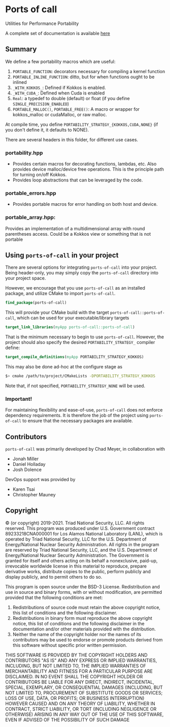 # Ports of call

Utilities for Performance Portability

A complete set of documentation is available [here](https://lanl.github.io/ports-of-call)

## Summary

We define a few portability macros which are useful:

1. `PORTABLE_FUNCTION`: decorators necessary for compiling a kernel function
2. `PORTABLE_INLINE_FUNCTION`: ditto, but for when functions ought to be inlined
3. `_WITH_KOKKOS_`: Defined if Kokkos is enabled.
4. `_WITH_CUDA_`: Defined when Cuda is enabled
5. `Real`: a typedef to double (default) or float (if you define
`SINGLE_PRECISION_ENABLED`)
6. `PORTABLE_MALLOC()`, `PORTABLE_FREE()`: A macro or wrapper for
   kokkos_malloc or cudaMalloc, or raw malloc.

At compile time, you define `PORTABILITY_STRATEGY_{KOKKOS,CUDA,NONE}` (if you don't
define it, it defaults to NONE).

There are several headers in this folder, for different use cases.

### portability.hpp

- Provides certain macros for decorating functions, lambdas, etc.  Also
provides device malloc/device free operations. This is the principle
path for turning on/off Kokkos. 
- Provides loop abstractions that can be leveraged by the code.  

### portable_errors.hpp

- Provides portable macros for error handling on both host and device.

### portable_array.hpp:

Provides an implementation of a multidimensional array with round
parentheses access. Could be a Kokkos view or something that is not
portable

## Using `ports-of-call` in your project

There are several options for integrating `ports-of-call` into your project.
Being header-only, you may simply copy the `ports-of-call` directory into your project space.

However, we encourage that you use `ports-of-call` as an installed package, and utilize CMake
to import `ports-of-call`. 

```cmake
find_package(ports-of-call)
```

This will provide your CMake build with the target `ports-of-call::ports-of-call`, which
can be used for your executable/library targets

```cmake
target_link_libraries(myApp ports-of-call::ports-of-call)
```

That is the minimum necessary to begin to use `ports-of-call`. However, the project
should also specify the desired `PORTABILITY_STRATEGY_` compiler define:

```cmake
target_compile_definitions(myApp PORTABILITY_STRATEGY_KOKKOS)
```

This may also be done ad-hoc at the configure stage as

```bash
$> cmake /path/to/project/CMakeLists -DPORTABILITY_STRATEGY_KOKKOS
```

Note that, if not specified, `PORTABILITY_STRATEGY_NONE` will be used.

### Important!

For maintaining flexibility and ease-of-use, `ports-of-call` does not enforce 
dependency requirements. It is therefore the job of the project using
`ports-of-call` to ensure that the necessary packages are available.

## Contributors

`ports-of-call` was primarily developed by Chad Meyer, in collaboration with
- Jonah Miller
- Daniel Holladay
- Josh Dolence

DevOps support was provided by
- Karen Tsai
- Christopher Mauney

## Copyright

© (or copyright) 2019-2021. Triad National Security, LLC. All rights
reserved.  This program was produced under U.S. Government contract
89233218CNA000001 for Los Alamos National Laboratory (LANL), which is
operated by Triad National Security, LLC for the U.S.  Department of
Energy/National Nuclear Security Administration. All rights in the
program are reserved by Triad National Security, LLC, and the
U.S. Department of Energy/National Nuclear Security
Administration. The Government is granted for itself and others acting
on its behalf a nonexclusive, paid-up, irrevocable worldwide license
in this material to reproduce, prepare derivative works, distribute
copies to the public, perform publicly and display publicly, and to
permit others to do so.

This program is open source under the BSD-3 License.  Redistribution
and use in source and binary forms, with or without modification, are
permitted provided that the following conditions are met:
1. Redistributions of source code must retain the above copyright
notice, this list of conditions and the following disclaimer.
2. Redistributions in binary form must reproduce the above copyright
notice, this list of conditions and the following disclaimer in the
documentation and/or other materials provided with the distribution.
3. Neither the name of the copyright holder nor the names of its
contributors may be used to endorse or promote products derived from
this software without specific prior written permission.

THIS SOFTWARE IS PROVIDED BY THE COPYRIGHT HOLDERS AND CONTRIBUTORS
"AS IS" AND ANY EXPRESS OR IMPLIED WARRANTIES, INCLUDING, BUT NOT
LIMITED TO, THE IMPLIED WARRANTIES OF MERCHANTABILITY AND FITNESS FOR
A PARTICULAR PURPOSE ARE DISCLAIMED. IN NO EVENT SHALL THE COPYRIGHT
HOLDER OR CONTRIBUTORS BE LIABLE FOR ANY DIRECT, INDIRECT, INCIDENTAL,
SPECIAL, EXEMPLARY, OR CONSEQUENTIAL DAMAGES (INCLUDING, BUT NOT
LIMITED TO, PROCUREMENT OF SUBSTITUTE GOODS OR SERVICES; LOSS OF USE,
DATA, OR PROFITS; OR BUSINESS INTERRUPTION) HOWEVER CAUSED AND ON ANY
THEORY OF LIABILITY, WHETHER IN CONTRACT, STRICT LIABILITY, OR TORT
(INCLUDING NEGLIGENCE OR OTHERWISE) ARISING IN ANY WAY OUT OF THE USE
OF THIS SOFTWARE, EVEN IF ADVISED OF THE POSSIBILITY OF SUCH DAMAGE
